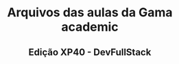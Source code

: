 <div style="text-align: center;">
    <h1>Arquivos das aulas da Gama academic</h1>
    <h2>Edição XP40 - DevFullStack</h2>
</div>

